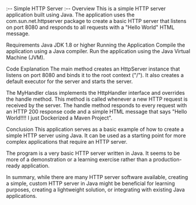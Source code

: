 
:-- Simple HTTP Server
:-- Overview
This is a simple HTTP server application built using Java. 
The application uses the com.sun.net.httpserver package to create a basic HTTP server that listens on port 8080 and responds to all requests with a "Hello World" HTML message.

Requirements
Java JDK 1.8 or higher
Running the Application
Compile the application using a Java compiler.
Run the application using the Java Virtual Machine (JVM).


Code Explanation
The main method creates an HttpServer instance that listens on port 8080 and binds it to the root context ("/"). It also creates a default executor for the server and starts the server.

The MyHandler class implements the HttpHandler interface and overrides the handle method. This method is called whenever a new HTTP request is received by the server. The handle method responds to every request with an HTTP 200 response code and a simple HTML message that says "Hello World!!!! I just Dockerized a Maven Project".

Conclusion
This application serves as a basic example of how to create a simple HTTP server using Java. 
It can be used as a starting point for more complex applications that require an HTTP server.

The program is a very basic HTTP server written in Java. 
It seems to be more of a demonstration or a learning exercise rather than a production-ready application. 

In summary, while there are many HTTP server software available, creating a simple, custom HTTP server in Java might be beneficial for learning purposes, 
  creating a lightweight solution, or integrating with existing Java applications.
